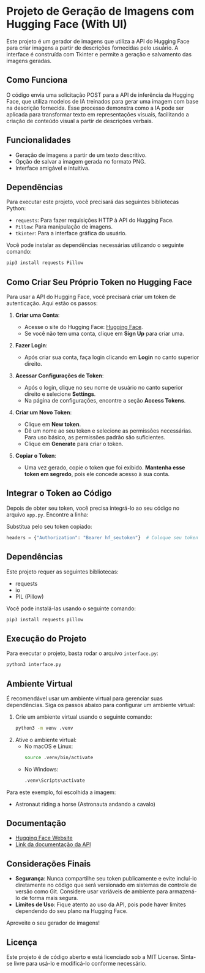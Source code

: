 # Projeto de Geração de Imagens com Hugging Face (With UI)

Este projeto é um gerador de imagens que utiliza a API do Hugging Face para criar imagens a partir de descrições fornecidas pelo usuário. A interface é construída com Tkinter e permite a geração e salvamento das imagens geradas.

## Como Funciona

O código envia uma solicitação POST para a API de inferência da Hugging Face, que utiliza modelos de IA treinados para gerar uma imagem com base na descrição fornecida. Esse processo demonstra como a IA pode ser aplicada para transformar texto em representações visuais, facilitando a criação de conteúdo visual a partir de descrições verbais.

## Funcionalidades

- Geração de imagens a partir de um texto descritivo.
- Opção de salvar a imagem gerada no formato PNG.
- Interface amigável e intuitiva.

## Dependências

Para executar este projeto, você precisará das seguintes bibliotecas Python:

- `requests`: Para fazer requisições HTTP à API do Hugging Face.
- `Pillow`: Para manipulação de imagens.
- `tkinter`: Para a interface gráfica do usuário.

Você pode instalar as dependências necessárias utilizando o seguinte comando:

```bash
pip3 install requests Pillow
```

## Como Criar Seu Próprio Token no Hugging Face

Para usar a API do Hugging Face, você precisará criar um token de autenticação. Aqui estão os passos:

1. **Criar uma Conta**:
   - Acesse o site do Hugging Face: [Hugging Face](https://huggingface.co/).
   - Se você não tem uma conta, clique em **Sign Up** para criar uma.

2. **Fazer Login**:
   - Após criar sua conta, faça login clicando em **Login** no canto superior direito.

3. **Acessar Configurações de Token**:
   - Após o login, clique no seu nome de usuário no canto superior direito e selecione **Settings**.
   - Na página de configurações, encontre a seção **Access Tokens**.

4. **Criar um Novo Token**:
   - Clique em **New token**.
   - Dê um nome ao seu token e selecione as permissões necessárias. Para uso básico, as permissões padrão são suficientes.
   - Clique em **Generate** para criar o token.

5. **Copiar o Token**:
   - Uma vez gerado, copie o token que foi exibido. **Mantenha esse token em segredo**, pois ele concede acesso à sua conta.

## Integrar o Token ao Código

Depois de obter seu token, você precisa integrá-lo ao seu código no arquivo `app.py`. Encontre a linha:

Substitua pelo seu token copiado:

```python
headers = {"Authorization": "Bearer hf_seutoken"}  # Coloque seu token aqui
```

## Dependências

Este projeto requer as seguintes bibliotecas:
- requests
- io
- PIL (Pillow)

Você pode instalá-las usando o seguinte comando:

```bash
pip3 install requests pillow
```

## Execução do Projeto

Para executar o projeto, basta rodar o arquivo `interface.py`:

```bash
python3 interface.py
```

## Ambiente Virtual

É recomendável usar um ambiente virtual para gerenciar suas dependências. Siga os passos abaixo para configurar um ambiente virtual:

1. Crie um ambiente virtual usando o seguinte comando:
    ```bash
    python3 -m venv .venv
    ```
2. Ative o ambiente virtual:
    - No macOS e Linux:
        ```bash
        source .venv/bin/activate
        ```
    - No Windows:
        ```bash
        .venv\Scripts\activate
        ```

Para este exemplo, foi escolhida a imagem:
- Astronaut riding a horse (Astronauta andando a cavalo)

## Documentação
- [Hugging Face Website](https://huggingface.co/)
- [Link da documentação da API](https://huggingface.co/docs/api-inference/tasks/text-to-image?code=python#text-to-image)

## Considerações Finais

- **Segurança**: Nunca compartilhe seu token publicamente e evite incluí-lo diretamente no código que será versionado em sistemas de controle de versão como Git. Considere usar variáveis de ambiente para armazená-lo de forma mais segura.
- **Limites de Uso**: Fique atento ao uso da API, pois pode haver limites dependendo do seu plano na Hugging Face.

Aproveite o seu gerador de imagens!

## Licença

Este projeto é de código aberto e está licenciado sob a MIT License. Sinta-se livre para usá-lo e modificá-lo conforme necessário.
